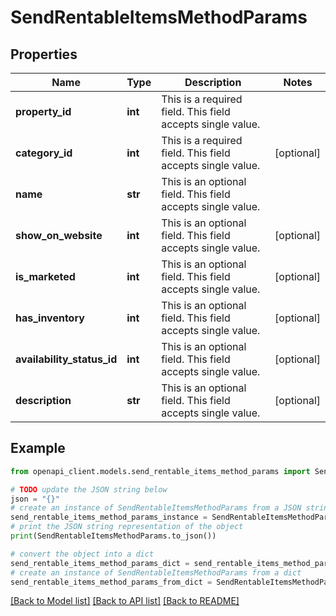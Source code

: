 # SendRentableItemsMethodParams


## Properties

Name | Type | Description | Notes
------------ | ------------- | ------------- | -------------
**property_id** | **int** | This is a required field. This field accepts single value. | 
**category_id** | **int** | This is a required field. This field accepts single value. | [optional] 
**name** | **str** | This is an optional field. This field accepts single value. | 
**show_on_website** | **int** | This is an optional field. This field accepts single value. | [optional] 
**is_marketed** | **int** | This is an optional field. This field accepts single value. | [optional] 
**has_inventory** | **int** | This is an optional field. This field accepts single value. | [optional] 
**availability_status_id** | **int** | This is an optional field. This field accepts single value. | [optional] 
**description** | **str** | This is an optional field. This field accepts single value. | [optional] 

## Example

```python
from openapi_client.models.send_rentable_items_method_params import SendRentableItemsMethodParams

# TODO update the JSON string below
json = "{}"
# create an instance of SendRentableItemsMethodParams from a JSON string
send_rentable_items_method_params_instance = SendRentableItemsMethodParams.from_json(json)
# print the JSON string representation of the object
print(SendRentableItemsMethodParams.to_json())

# convert the object into a dict
send_rentable_items_method_params_dict = send_rentable_items_method_params_instance.to_dict()
# create an instance of SendRentableItemsMethodParams from a dict
send_rentable_items_method_params_from_dict = SendRentableItemsMethodParams.from_dict(send_rentable_items_method_params_dict)
```
[[Back to Model list]](../README.md#documentation-for-models) [[Back to API list]](../README.md#documentation-for-api-endpoints) [[Back to README]](../README.md)


